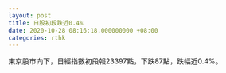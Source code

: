 ```yaml
---
layout: post
title: 日股初段跌近0.4%
date: 2020-10-28 08:16:18.000000000 +08:00
categories: rthk
---
```


東京股市向下，日經指數初段報23397點，下跌87點，跌幅近0.4%。
